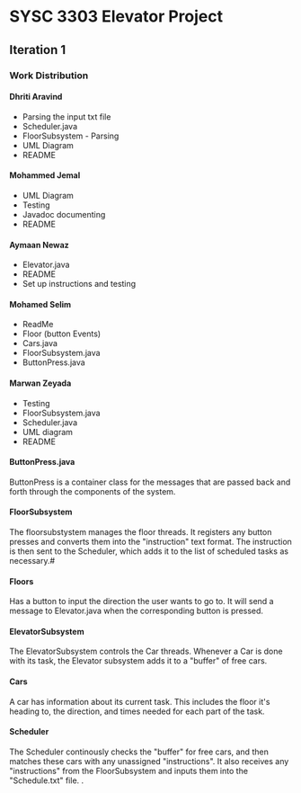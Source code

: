 # SYSC 3303 Elevator Project

## Iteration 1
### Work Distribution
#### Dhriti Aravind
- Parsing the input txt file
- Scheduler.java
- FloorSubsystem - Parsing
- UML Diagram
- README

#### Mohammed Jemal
- UML Diagram
- Testing
- Javadoc documenting
- README

#### Aymaan Newaz
- Elevator.java
- README
- Set up instructions and testing

#### Mohamed Selim
- ReadMe
- Floor (button Events)
- Cars.java
- FloorSubsystem.java
- ButtonPress.java

#### Marwan Zeyada
- Testing
- FloorSubsystem.java
- Scheduler.java
- UML diagram
- README

#### ButtonPress.java
ButtonPress is a container class for the messages that are passed back and forth through the components of the system. 

#### FloorSubsystem
The floorsubstystem manages the floor threads. It registers any button presses and converts them into the "instruction" text format. The instruction is then sent to the Scheduler,
which adds it to the list of scheduled tasks as necessary.#

#### Floors
Has a button to input the direction the user wants to go to. It will send a message to Elevator.java when the corresponding button is pressed.

#### ElevatorSubsystem
The ElevatorSubsystem controls the Car threads. Whenever a Car is done with its task, the Elevator subsystem adds it to a "buffer" of free cars.

#### Cars
A car has information about its current task. This includes the floor it's heading to, the direction, and times needed for each part of the task.

#### Scheduler
The Scheduler continously checks the "buffer" for free cars, and then matches these cars with any unassigned "instructions".
It also receives any "instructions" from the FloorSubsystem and inputs them into the "Schedule.txt" file.
.
